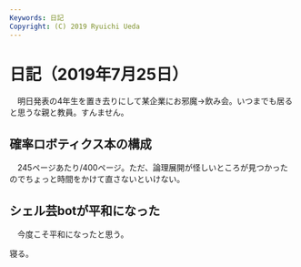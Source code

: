 ```yaml
---
Keywords: 日記
Copyright: (C) 2019 Ryuichi Ueda
---
```


# 日記（2019年7月25日）

　明日発表の4年生を置き去りにして某企業にお邪魔->飲み会。いつまでも居ると思うな親と教員。すんません。


## 確率ロボティクス本の構成

　245ページあたり/400ページ。ただ、論理展開が怪しいところが見つかったのでちょっと時間をかけて直さないといけない。


## シェル芸botが平和になった

　今度こそ平和になったと思う。


寝る。
